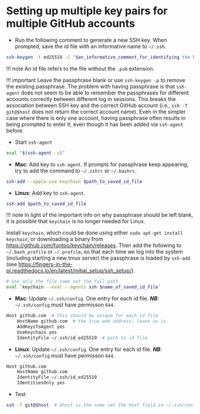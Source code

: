 # Setting up multiple key pairs for multiple GitHub accounts
- Run the following comment to generate a new SSH key. When prompted, save the id file with an informative name to `~/.ssh`. 
```bash
ssh-keygen -t ed25519 -C "$an_informative_comment_for_identifying the key"
```
!!! note
    An id file refers to the file without the `.pub` extension.

!!! important
    Leave the passphrase blank or use `ssh-keygen -p` to remove the existing passphrase. The problem with having passphrase is that `ssh-agent` does not seem to be able to remember the passphrases for different accounts correctly between different log in sessions. This breaks the association between SSH key and the correct GitHub account (i.e., `ssh -T git@$host` does not return the correct account name). Even in the simpler case where there is only one account, having passphrase often results in being prompted to enter it, even though it has been added via `ssh-agent` before.

- Start `ssh-agent`
```bash
eval "$(ssh-agent -s)"
```

- **Mac**: Add key to `ssh-agent`. If prompts for passphrase keep appearing, try to add the command to `~/.zshrc` or `~/.bashrc`.
```bash
ssh-add --apple-use-keychain $path_to_saved_id_file
```

- **Linux**: Add key to `ssh-agent`.
```bash   
ssh-add $path_to_saved_id_file
```

!!! note
    In light of the important info on why passphrase should be left blank, it is possible that `keychain` is no longer needed for Linux.

Install `keychain`, which could be done using either `sudo apt-get install keychain`, or downloading a binary from <https://github.com/funtoo/keychain/releases>. Then add the following to `~/.bash_profile` or `~/.profile`, so that each time we log into the system (including starting a new tmux server) the passphrase is loaded by `ssh-add` (see <https://fingers-in-the-pi.readthedocs.io/en/latest/initial_setup/ssh_setup/>).
```bash
# Use only the file name not the full path
eval `keychain --eval --agents ssh $name_of_saved_id_file`  
```

- **Mac**: Update `~/.ssh/config`. One entry for each id file. ***NB***: `~/.ssh/config` must have permisson `644`.
```bash
Host github.com  # this should be unique for each id file 
    HostName github.com  # the true web address; leave as is
    AddKeysToAgent yes
    UseKeychain yes
    IdentityFile ~/.ssh/id_ed25519  # path to id file
```

- **Linux**: Update `~/.ssh/config`. One entry for each id file. ***NB***: `~/.ssh/config` must have permisson `644`.
```bash
Host github.com
    HostName github.com
    IdentityFile ~/.ssh/id_ed25519
    IdentitiesOnly yes
```

- Test
```bash
ssh -T git@$host  # $host is the name set the Host field in ~/.ssh/config
```